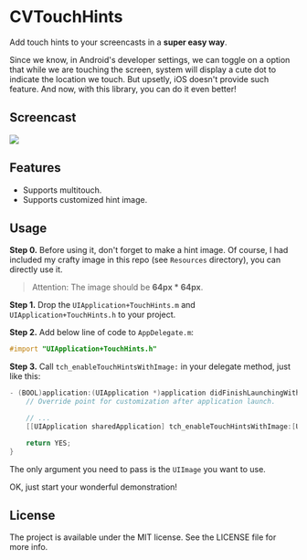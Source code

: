 # CVTouchHints

Add touch hints to your screencasts in a **super easy way**.

Since we know, in Android's developer settings, we can toggle on a option that while we are touching the screen, system will display a cute dot to indicate the location we touch. But upsetly, iOS doesn't provide such feature. And now, with this library, you can do it even better!

## Screencast
![](https://github.com/unixzii/CVTouchHints/raw/master/Images/screencast.gif)

## Features
* Supports multitouch.
* Supports customized hint image.

## Usage
**Step 0.** Before using it, don't forget to make a hint image. Of course, I had included my crafty image in this repo (see `Resources` directory), you can directly use it.

> Attention: The image should be **64px * 64px**.

**Step 1.** Drop the `UIApplication+TouchHints.m` and `UIApplication+TouchHints.h` to your project.

**Step 2.** Add below line of code to `AppDelegate.m`:
```objective-c
#import "UIApplication+TouchHints.h"
```

**Step 3.** Call `tch_enableTouchHintsWithImage:` in your delegate method, just like this:
```objective-c
- (BOOL)application:(UIApplication *)application didFinishLaunchingWithOptions:(NSDictionary *)launchOptions {
    // Override point for customization after application launch.

    // ...
    [[UIApplication sharedApplication] tch_enableTouchHintsWithImage:[UIImage imageNamed:@"touch"]];

    return YES;
}
```
The only argument you need to pass is the `UIImage` you want to use.

OK, just start your wonderful demonstration!

## License
The project is available under the MIT license. See the LICENSE file for more info.

